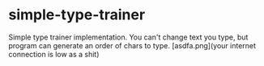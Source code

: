 # simple-type-trainer
Simple type trainer implementation. You can't change text you type, but program can generate an order of chars to type. 
[asdfa.png](your internet connection is low as a shit)
